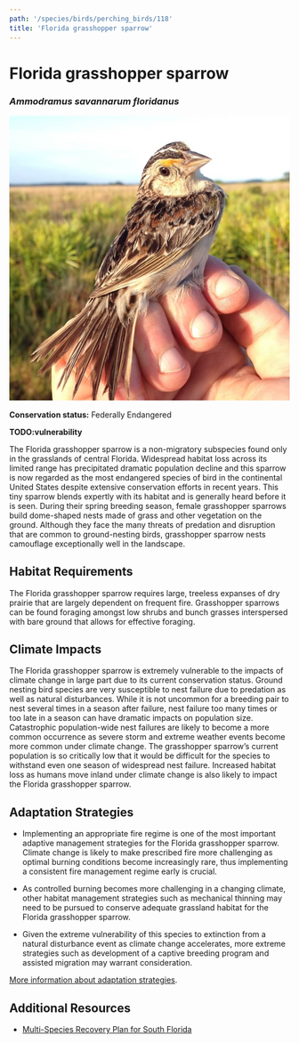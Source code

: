 ```yaml
---
path: '/species/birds/perching_birds/118'
title: 'Florida grasshopper sparrow'
---
```


# Florida grasshopper sparrow
### *Ammodramus savannarum floridanus*

<div class="header-photo"><img src="118.jpg" alt="Photo for Florida grasshopper sparrow"/></div>

**Conservation status:** Federally Endangered

**TODO:vulnerability**

The Florida grasshopper sparrow is a non-migratory subspecies found only in the grasslands of central Florida.  Widespread habitat loss across its limited range has precipitated dramatic population decline and this sparrow is now regarded as the most endangered species of bird in the continental United States despite extensive conservation efforts in recent years.  This tiny sparrow blends expertly with its habitat and is generally heard before it is seen.  During their spring breeding season, female grasshopper sparrows build dome-shaped nests made of grass and other vegetation on the ground.  Although they face the many threats of predation and disruption that are common to ground-nesting birds, grasshopper sparrow nests camouflage exceptionally well in the landscape.

    
## Habitat Requirements

The Florida grasshopper sparrow requires large, treeless expanses of dry prairie that are largely dependent on frequent fire.  Grasshopper sparrows can be found foraging amongst low shrubs and bunch grasses interspersed with bare ground that allows for effective foraging.

## Climate Impacts

The Florida grasshopper sparrow is extremely vulnerable to the impacts of climate change in large part due to its current conservation status.  Ground nesting bird species are very susceptible to nest failure due to predation as well as natural disturbances.  While it is not uncommon for a breeding pair to nest several times in a season after failure, nest failure too many times or too late in a season can have dramatic impacts on population size.  Catastrophic population-wide nest failures are likely to become a more common occurrence as severe storm and extreme weather events become more common under climate change.  The grasshopper sparrow’s current population is so critically low that it would be difficult for the species to withstand even one season of widespread nest failure.  Increased habitat loss as humans move inland under climate change is also likely to impact the Florida grasshopper sparrow.

## Adaptation Strategies

- Implementing an appropriate fire regime is one of the most important adaptive management strategies for the Florida grasshopper sparrow.  Climate change is likely to make prescribed fire more challenging as optimal burning conditions become increasingly rare, thus implementing a consistent fire management regime early is crucial.

- As controlled burning becomes more challenging in a changing climate, other habitat management strategies such as mechanical thinning may need to be pursued to conserve adequate grassland habitat for the Florida grasshopper sparrow.

- Given the extreme vulnerability of this species to extinction from a natural disturbance event as climate change accelerates, more extreme strategies such as development of a captive breeding program and assisted migration may warrant consideration.


[More information about adaptation strategies](/strategies).


## Additional Resources

- [Multi-Species Recovery Plan for South Florida](https://ecos.fws.gov/docs/recovery_plan/sfl_msrp/SFL_MSRP_Species.pdf)
